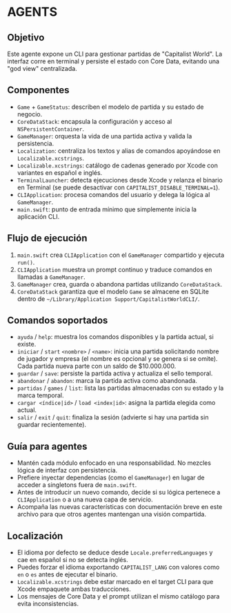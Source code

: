 # AGENTS

## Objetivo
Este agente expone un CLI para gestionar partidas de "Capitalist World". La interfaz corre en terminal y persiste el estado con Core Data, evitando una "god view" centralizada.

## Componentes
- `Game` + `GameStatus`: describen el modelo de partida y su estado de negocio.
- `CoreDataStack`: encapsula la configuración y acceso al `NSPersistentContainer`.
- `GameManager`: orquesta la vida de una partida activa y valida la persistencia.
- `Localization`: centraliza los textos y alias de comandos apoyándose en `Localizable.xcstrings`.
- `Localizable.xcstrings`: catálogo de cadenas generado por Xcode con variantes en español e inglés.
- `TerminalLauncher`: detecta ejecuciones desde Xcode y relanza el binario en Terminal (se puede desactivar con `CAPITALIST_DISABLE_TERMINAL=1`).
- `CLIApplication`: procesa comandos del usuario y delega la lógica al `GameManager`.
- `main.swift`: punto de entrada mínimo que simplemente inicia la aplicación CLI.

## Flujo de ejecución
1. `main.swift` crea `CLIApplication` con el `GameManager` compartido y ejecuta `run()`.
2. `CLIApplication` muestra un prompt continuo y traduce comandos en llamadas a `GameManager`.
3. `GameManager` crea, guarda o abandona partidas utilizando `CoreDataStack`.
4. `CoreDataStack` garantiza que el modelo `Game` se almacene en SQLite dentro de `~/Library/Application Support/CapitalistWorldCLI/`.

## Comandos soportados
- `ayuda` / `help`: muestra los comandos disponibles y la partida actual, si existe.
- `iniciar` / `start` `<nombre>` / `<name>`: inicia una partida solicitando nombre de jugador y empresa (el nombre es opcional y se genera si se omite). Cada partida nueva parte con un saldo de $10.000.000.
- `guardar` / `save`: persiste la partida activa y actualiza el sello temporal.
- `abandonar` / `abandon`: marca la partida activa como abandonada.
- `partidas` / `games` / `list`: lista las partidas almacenadas con su estado y la marca temporal.
- `cargar <índice|id>` / `load <index|id>`: asigna la partida elegida como actual.
- `salir` / `exit` / `quit`: finaliza la sesión (advierte si hay una partida sin guardar recientemente).

## Guía para agentes
- Mantén cada módulo enfocado en una responsabilidad. No mezcles lógica de interfaz con persistencia.
- Prefiere inyectar dependencias (como el `GameManager`) en lugar de acceder a singletons fuera de `main.swift`.
- Antes de introducir un nuevo comando, decide si su lógica pertenece a `CLIApplication` o a una nueva capa de servicio.
- Acompaña las nuevas características con documentación breve en este archivo para que otros agentes mantengan una visión compartida.

## Localización
- El idioma por defecto se deduce desde `Locale.preferredLanguages` y cae en español si no se detecta inglés.
- Puedes forzar el idioma exportando `CAPITALIST_LANG` con valores como `en` o `es` antes de ejecutar el binario.
- `Localizable.xcstrings` debe estar marcado en el target CLI para que Xcode empaquete ambas traducciones.
- Los mensajes de Core Data y el prompt utilizan el mismo catálogo para evita inconsistencias.
